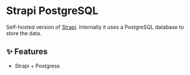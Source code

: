 # Strapi PostgreSQL

Self-hosted version of [Strapi](https://strapi.io/). Internally it uses a PostgreSQL database to store the data.

## ✨ Features

- Strapi + Postgress
